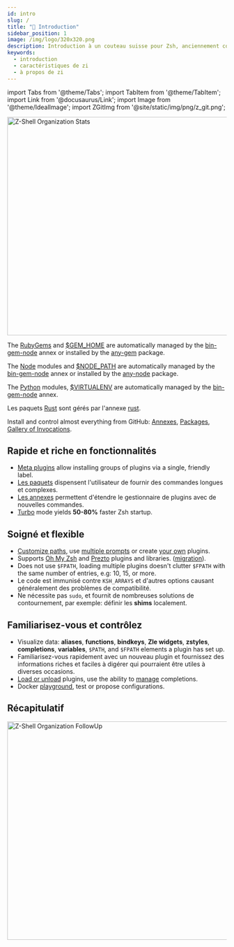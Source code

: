 ```yaml
---
id: intro
slug: /
title: "🎉 Introduction"
sidebar_position: 1
image: /img/logo/320x320.png
description: Introduction à un couteau suisse pour Zsh, anciennement connu sous le nom de zplugin, zinit.
keywords:
  - introduction
  - caractéristiques de zi
  - à propos de zi
---
```


<!-- @format -->

import Tabs from '@theme/Tabs';
import TabItem from '@theme/TabItem';
import Link from '@docusaurus/Link';
import Image from '@theme/IdealImage';
import ZGitImg from '@site/static/img/png/z_git.png';

<div className="ScreenView">
  <Image className="ImageView" img={ZGitImg} />
  <Link href="https://github.com/orgs/z-shell/">
  <Image
    className="ImageView"
    width="1000"
    height="500"
    alt="Z-Shell Organization Stats"
    img="https://raw.githubusercontent.com/z-shell/.github/main/metrics/metrics.svg"
  />
  </Link>
</div>

<Tabs>
  <TabItem value="gems" label="RubyGems">

The [RubyGems](https://rubygems.org) and [\$GEM_HOME](https://guides.rubygems.org/command-reference/#gem-environment) are automatically managed by the [bin-gem-node](/ecosystem/annexes/bin-gem-node) annex or installed by the [any-gem](https://github.com/z-shell/any-gem) package.

  </TabItem>
  <TabItem value="node" label="Node">

The [Node](https://www.npmjs.com) modules and [\$NODE_PATH](https://nodejs.org/api/modules.html#modules_loading_from_the_global_folders) are automatically managed by the [bin-gem-node](/ecosystem/annexes/bin-gem-node) annex or installed by the [any-node](https://github.com/z-shell/any-node) package.

  </TabItem>
  <TabItem value="pip" label="Python">

The [Python](https://python.org) modules, [\$VIRTUALENV](https://docs.python.org/3/tutorial/venv.html) are automatically managed by the [bin-gem-node](/ecosystem/annexes/bin-gem-node) annex.

  </TabItem>
  <TabItem value="rust" label="Rust">

Les paquets [Rust](https://crates.io) sont gérés par l'annexe [rust](/ecosystem/annexes/rust).

  </TabItem>
  <TabItem value="github" label="GitHub" default>

Install and control almost everything from GitHub: [Annexes](/ecosystem/annexes/overview), [Packages](/ecosystem/packages/synopsis), [Gallery of Invocations](/community/gallery/collection).

</TabItem>
</Tabs>

## <i class="fa-solid fa-spinner fa-spin-pulse"></i> Rapide et riche en fonctionnalités

- [Meta plugins][meta-plugins] allow installing groups of plugins via a single, friendly label.
- [Les paquets](/ecosystem/packages/synopsis) dispensent l'utilisateur de fournir des commandes longues et complexes.
- [Les annexes](/ecosystem/annexes/overview) permettent d'étendre le gestionnaire de plugins avec de nouvelles commandes.
- [Turbo][turbo-mode-zsh--53] mode yields **50-80%** faster Zsh startup.

## <i className="fa-beat" class="fa-solid fa-heart fa-beat"></i> Soigné et flexible

- [Customize paths][customizing-paths], use [multiple prompts][multiple-prompts] or create [your own][non-github-local-plugins] plugins.
- Supports [Oh My Zsh][oh-my-zsh-prezto] and [Prezto][oh-my-zsh-prezto] plugins and libraries. ([migration][]).
- Does not use `$FPATH`, loading multiple plugins doesn't clutter `$FPATH` with the same number of entries, e.g: 10, 15, or more.
- Le code est immunisé contre `KSH_ARRAYS` et d'autres options causant généralement des problèmes de compatibilité.
- Ne nécessite pas `sudo`, et fournit de nombreuses solutions de contournement, par exemple: définir les **shims** localement.

## <i className="fa-beat-fade" class="fa-solid fa-circle-info fa-beat-fade"></i> Familiarisez-vous et contrôlez

- Visualize data: **aliases**, **functions**, **bindkeys**, **Zle widgets**, **zstyles**, **completions**, **variables**, `$PATH`, and `$FPATH` elements a plugin has set up.
- Familiarisez-vous rapidement avec un nouveau plugin et fournissez des informations riches et faciles à digérer qui pourraient être utiles à diverses occasions.
- [Load or unload][loading-and-unloading] plugins, use the ability to [manage][completions-management] completions.
- Docker [playground][], test or propose configurations.

## <i class="fa-solid fa-list-check"></i> Récapitulatif

<div className="ScreenView">
  <Link href="https://github.com/orgs/z-shell/projects/">
  <Image
    className="ImageView"
    width="1000"
    height="500"
    alt="Z-Shell Organization FollowUp"
    img="https://raw.githubusercontent.com/z-shell/.github/main/metrics/plugin/followup/followup.svg"
  />
  </Link>
</div>

<!-- end-of-file -->
<!-- links -->



<!-- external -->

[turbo-mode-zsh--53]: /docs/getting_started/overview#turbo-mode-zsh--53
[customizing-paths]: /docs/guides/customization#customizing-paths
[multiple-prompts]: /docs/guides/customization#multiple-prompts
[non-github-local-plugins]: /docs/guides/customization#non-github-local-plugins
[oh-my-zsh-prezto]: /docs/getting_started/overview#oh-my-zsh-prezto
[oh-my-zsh-prezto]: /docs/getting_started/overview#oh-my-zsh-prezto
[migration]: /docs/getting_started/migration
[loading-and-unloading]: /docs/guides/commands#loading-and-unloading
[completions-management]: /docs/guides/commands#completions-management
[meta-plugins]: /search?q=meta+plugins

[playground]: https://github.com/z-shell/playground
